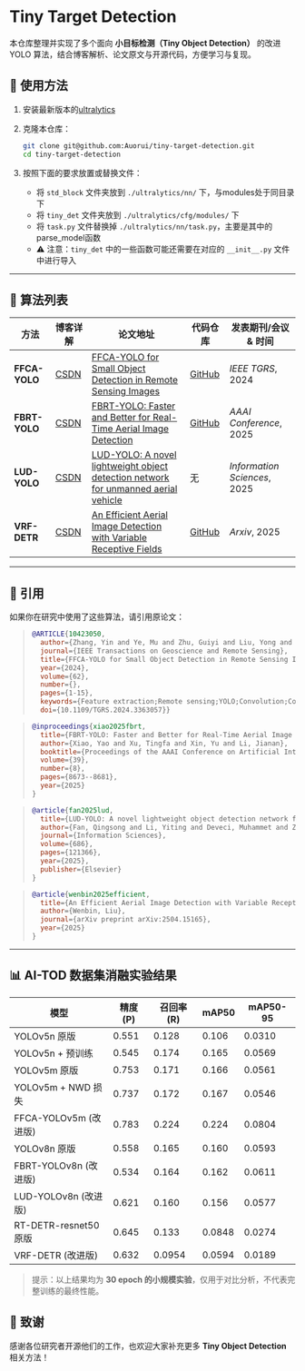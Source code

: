 # Tiny Target Detection

本仓库整理并实现了多个面向 **小目标检测（Tiny Object Detection）** 的改进 YOLO 算法，结合博客解析、论文原文与开源代码，方便学习与复现。

## 🚀 使用方法

1. 安装最新版本的[ultralytics](https://blog.csdn.net/m0_62919535/article/details/151312190)

2. 克隆本仓库：

   ```bash
   git clone git@github.com:Auorui/tiny-target-detection.git
   cd tiny-target-detection
   ```

3. 按照下面的要求放置或替换文件：

   - 将 `std_block` 文件夹放到 `./ultralytics/nn/` 下，与modules处于同目录下
   - 将 `tiny_det` 文件夹放到 `./ultralytics/cfg/modules/` 下  
   - 将 `task.py` 文件替换掉 `./ultralytics/nn/task.py`，主要是其中的parse_model函数
   - ⚠️ 注意：`tiny_det` 中的一些函数可能还需要在对应的 `__init__.py` 文件中进行导入

---

## 📌 算法列表

|  方法  |  博客详解  |  论文地址  | 代码仓库  |  发表期刊/会议 & 时间  |
| --------------- | -------------------------------------------------------------------- | --------------------------------------------------------------------------------------------------------------------------------------------------------- | ----------------------------------------------------- | ---------------------------- |
|  **FFCA-YOLO**  | [CSDN](https://blog.csdn.net/m0_62919535/article/details/151312190) | [FFCA-YOLO for Small Object Detection in Remote Sensing Images](https://ieeexplore.ieee.org/document/10423050) | [GitHub](https://github.com/yemu1138178251/FFCA-YOLO) |*IEEE TGRS*, 2024|
|  **FBRT-YOLO**  | [CSDN](https://blog.csdn.net/m0_62919535/article/details/151573708) | [FBRT-YOLO: Faster and Better for Real-Time Aerial Image Detection](https://arxiv.org/pdf/2504.20670v1) | [GitHub](https://github.com/galaxy-oss/FCM)  |*AAAI Conference*, 2025|
|  **LUD-YOLO**   | [CSDN](https://blog.csdn.net/m0_62919535/article/details/152164243) | [LUD-YOLO: A novel lightweight object detection network for unmanned aerial vehicle](https://www.sciencedirect.com/science/article/pii/S0020025524012805) | 无 |*Information Sciences*, 2025|
|  **VRF-DETR**   | [CSDN](https://blog.csdn.net/m0_62919535/article/details/152615666) | [An Efficient Aerial Image Detection with Variable Receptive Fields](https://arxiv.org/pdf/2504.15165) | [GitHub](https://github.com/LiuWenbin-CV/VRF-DETR) |*Arxiv*, 2025| 

---

## 📖 引用

如果你在研究中使用了这些算法，请引用原论文：

> ```bibtex
> @ARTICLE{10423050,
>   author={Zhang, Yin and Ye, Mu and Zhu, Guiyi and Liu, Yong and Guo, Pengyu and Yan, Junhua},
>   journal={IEEE Transactions on Geoscience and Remote Sensing}, 
>   title={FFCA-YOLO for Small Object Detection in Remote Sensing Images}, 
>   year={2024},
>   volume={62},
>   number={},
>   pages={1-15},
>   keywords={Feature extraction;Remote sensing;YOLO;Convolution;Context-aware services;Finite element analysis;Detectors;Context information;feature fusion;lightweight network;remote sensing image;small object detection},
>   doi={10.1109/TGRS.2024.3363057}}
> ```

> ```bibtex
> @inproceedings{xiao2025fbrt,
>   title={FBRT-YOLO: Faster and Better for Real-Time Aerial Image Detection},
>   author={Xiao, Yao and Xu, Tingfa and Xin, Yu and Li, Jianan},
>   booktitle={Proceedings of the AAAI Conference on Artificial Intelligence},
>   volume={39},
>   number={8},
>   pages={8673--8681},
>   year={2025}
> }
> ```

> ```bibtex
> @article{fan2025lud,
>   title={LUD-YOLO: A novel lightweight object detection network for unmanned aerial vehicle},
>   author={Fan, Qingsong and Li, Yiting and Deveci, Muhammet and Zhong, Kaiyang and Kadry, Seifedine},
>   journal={Information Sciences},
>   volume={686},
>   pages={121366},
>   year={2025},
>   publisher={Elsevier}
> }
> ```

> ```bibtex
> @article{wenbin2025efficient,
>   title={An Efficient Aerial Image Detection with Variable Receptive Fields},
>   author={Wenbin, Liu},
>   journal={arXiv preprint arXiv:2504.15165},
>   year={2025}
> }
> ```

---

## 📊 AI-TOD 数据集消融实验结果

| 模型                 | 精度 (P) | 召回率 (R) | mAP50 | mAP50-95 |
| ------------------ | ------ | ------- | ----- | -------- |
| YOLOv5n 原版         | 0.551  | 0.128   | 0.106 | 0.0310   |
| YOLOv5n + 预训练      | 0.545  | 0.174   | 0.165 | 0.0569   |
| YOLOv5m 原版         | 0.753  | 0.171   | 0.166 | 0.0561   |
| YOLOv5m + NWD 损失   | 0.737  | 0.172   | 0.167 | 0.0546   |
| FFCA-YOLOv5m (改进版) | 0.783  | 0.224   | 0.224 | 0.0804   |
| YOLOv8n 原版         | 0.558  | 0.165   | 0.160 | 0.0593   |
| FBRT-YOLOv8n (改进版) | 0.534  | 0.164   | 0.162 | 0.0611   |
| LUD-YOLOv8n (改进版) | 0.621  | 0.160   | 0.156 | 0.0577   |
| RT-DETR-resnet50 原版 | 0.645  | 0.133 | 0.0848 | 0.0274 |
| VRF-DETR (改进版) | 0.632  | 0.0954 | 0.0594 | 0.0189 |  

> 提示：以上结果均为 **30 epoch 的小规模实验**，仅用于对比分析，不代表完整训练的最终性能。

## 🙌 致谢

感谢各位研究者开源他们的工作，也欢迎大家补充更多 **Tiny Object Detection** 相关方法！
